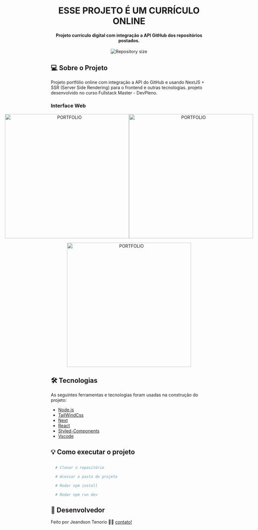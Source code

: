 <h1 align="center">
  ESSE PROJETO É UM CURRÍCULO ONLINE
</h1>

<h4 align="center"> 
	Projeto currículo digital com integração a API GitHub dos repositórios postados.
</h4>

<p align="center">
  <img alt="Repository size" src="https://img.shields.io/static/v1?label=Last%20commit&message=September&color=yellowgreen&style=for-the-badge&logo=Slack">
</p>

## 💻 Sobre o Projeto

Projeto portfólio online com integração a API do GitHub e usando NextJS + SSR (Server Side Rendering) para o frontend e outras tecnologias. projeto desenvolvido no curso Fullstack Master - DevPleno.

### Interface Web

<p align="center" style="display: flex; align-items: flex-start; justify-content: center;">
  <img alt="PORTFOLIO" title="#PORTFOLIO" src="https://raw.githubusercontent.com/jeandsontb/portfolio-jeandson/main/screen/port01.png" width="400px">
  <img alt="PORTFOLIO" title="#PORTFOLIO" src="https://raw.githubusercontent.com/jeandsontb/portfolio-jeandson/main/screen/port02.png" width="400px">
</p>
<p align="center" style="display: flex; align-items: flex-start; justify-content: center;">
  <img alt="PORTFOLIO" title="#PORTFOLIO" src="https://raw.githubusercontent.com/jeandsontb/portfolio-jeandson/main/screen/port03.png" width="400px">
</p>

## 🛠 Tecnologias

As seguintes ferramentas e tecnologias foram usadas na construção do projeto:

- [Node.js][nodejs]
- [TailWindCss][tailwindcss]
- [Next][next]
- [React][react]
- [Styled-Components][styledcomponents]
- [Vscode][vscode]

## 💡 Como executar o projeto

```bash

  # Clonar o repositório

  # Acessar a pasta do projeto

  # Rodar npm install

  # Rodar npm run dev

```

## 📝 Desenvolvedor

Feito por Jeandson Tenorio 👋🏽 [contato!](https://www.linkedin.com/in/jeandson/)

[nodejs]: https://nodejs.org/
[tailwindcss]: https://tailwindcss.com/docs/guides/nextjs
[next]: https://nextjs.org/docs
[react]: https://pt-br.reactjs.org/
[styledcomponents]: https://styled-components.com/
[Vscode]: https://code.visualstudio.com/